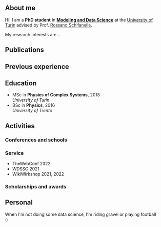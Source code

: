 ## About me

Hi! I am a **PhD student** in **[Modeling and Data Science](https://dottorato-mds.campusnet.unito.it/do/home.pl)** at the [University of Turin](https://www.unito.it/) advised by Prof. [Rossano Schifanella](http://www.di.unito.it/~schifane/).

My research interests are...

## Publications

## Previous experience

## Education

* MSc in **Physics of Complex Systems**, 2018  
*University of Turin*
* BSc in **Physics**, 2016  
*University of Trento*

## Activities

### Conferences and schools

### Service

* TheWebConf 2022
* WDSSG 2021
* WikiWirkshop 2021, 2022

### Scholarships and awards

## Personal

When I'm not doing some data science, I'm riding gravel or playing football :)
